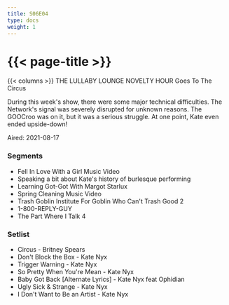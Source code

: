 ```yaml
---
title: S06E04
type: docs
weight: 1
---
```


# {{< page-title >}}

{{< columns >}}
THE LULLABY LOUNGE NOVELTY HOUR Goes To The Circus

During this week's show, there were some major technical difficulties.  The Network's signal was severely disrupted for unknown reasons.  The GOOCroo was on it, but it was a serious struggle.  At one point, Kate even ended upside-down!

Aired: 2021-08-17

### Segments
* Fell In Love With a Girl Music Video
* Speaking a bit about Kate's history of burlesque performing
* Learning Got-Got With Margot Starlux
* Spring Cleaning Music Video
* Trash Goblin Institute For Goblin Who Can't Trash Good 2
* 1-800-REPLY-GUY
* The Part Where I Talk 4


### Setlist
* Circus - Britney Spears
* Don't Block the Box - Kate Nyx
* Trigger Warning - Kate Nyx
* So Pretty When You're Mean - Kate Nyx
* Baby Got Back [Alternate Lyrics] - Kate Nyx feat Ophidian
* Ugly Sick & Strange - Kate Nyx
* I Don't Want to Be an Artist - Kate Nyx
